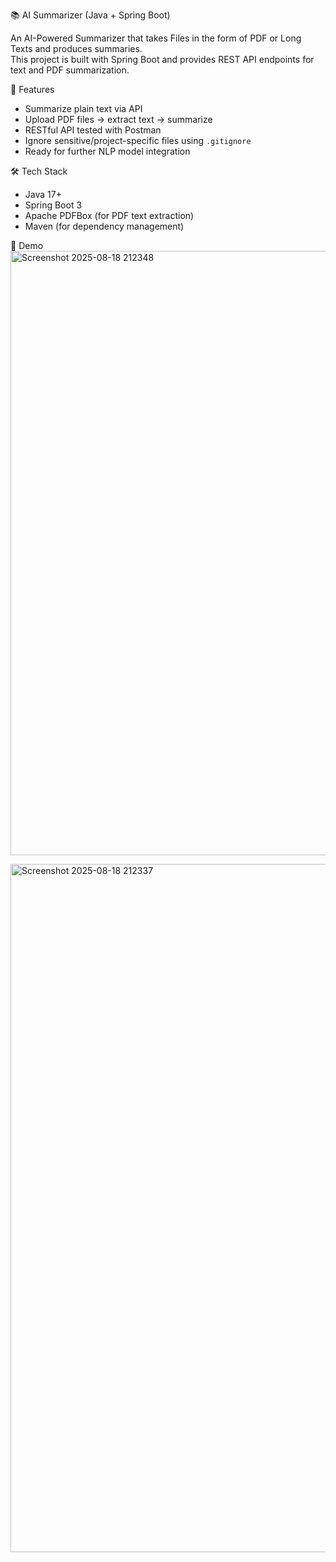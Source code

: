 📚 AI Summarizer (Java + Spring Boot)

An AI-Powered Summarizer that takes Files in the form of PDF or Long Texts and produces summaries.  
This project is built with Spring Boot and provides REST API endpoints for text and PDF summarization.  

🚀 Features
- Summarize plain text via API
- Upload PDF files → extract text → summarize
- RESTful API tested with Postman
- Ignore sensitive/project-specific files using `.gitignore`
- Ready for further NLP model integration

🛠️ Tech Stack
- Java 17+
- Spring Boot 3
- Apache PDFBox (for PDF text extraction)
- Maven (for dependency management)

🎥 Demo
<img width="1008" height="967" alt="Screenshot 2025-08-18 212348" src="https://github.com/user-attachments/assets/34f13fe3-19df-4f96-ac91-c8dd00c03468" />

<img width="1920" height="1101" alt="Screenshot 2025-08-18 212337" src="https://github.com/user-attachments/assets/0f7f4f2c-1582-4e63-ac46-1cac714c3fb0" />
